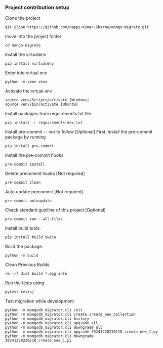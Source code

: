 ### Project contribution setup

Clone the project
```shell script
git clone https://github.com/Happy-Kumar-Sharma/mongo-migrate.git
```
move into the project folder
```shell script
cd mongo-migrate
```

Install the virtualenv
```shell script
pip install virtualenv
```

Enter into virtual env
```shell script
python -m venv venv
```

Activate the virtual env
```shell script
source venv/Scripts/activate [Windows]
source venv/bin/activate [Ubuntu]
```

Install packages from requirements.txt file
```shell script
pip install -r requirements-dev.txt
```

Install pre-commit -- not to follow [Optional]
First, install the pre-commit package by running
```shell script
pip install pre-commit
```

Install the pre-commit hooks
```shell script
pre-commit install
```

Delete precommit hooks [Not required]
```shell script
pre-commit clean
```

Auto update precommit [Not required]
```shell script
pre-commit autoupdate
```

Check standard guidline of this project [Optional]
```shell script
pre-commit run --all-files
```

Install build tools:
```shell script
pip install build twine
```

Build the package:
```shell script
python -m build
```

Clean Previous Builds
```shell script
rm -rf dist build *.egg-info
```

Run the tests using
```shell script
pytest tests/
```

Test migration while development
```shell script
python -m mongodb_migrator.cli init
python -m mongodb_migrator.cli create create_new_collection
python -m mongodb_migrator.cli history
python -m mongodb_migrator.cli upgrade all
python -m mongodb_migrator.cli downgrade all
python -m mongodb_migrator.cli upgrade 20241228230118_create_new_1.py
python -m mongodb_migrator.cli downgrade 20241228230118_create_new_1.py
```
